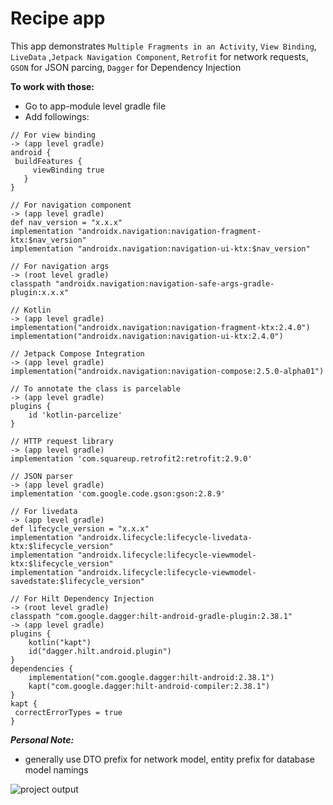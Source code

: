 # Recipe app

This app demonstrates `Multiple Fragments in an Activity`, `View Binding`, `LiveData`
,`Jetpack Navigation Component`, `Retrofit` for network requests, `GSON` for JSON parcing, `Dagger` for
Dependency Injection

**To work with those:**

- Go to app-module level gradle file
- Add followings:

```   
// For view binding  
-> (app level gradle)
android {  
 buildFeatures {     
	 viewBinding true    
   }  
}  
  
// For navigation component
-> (app level gradle)  
def nav_version = "x.x.x" 
implementation "androidx.navigation:navigation-fragment-ktx:$nav_version" 
implementation "androidx.navigation:navigation-ui-ktx:$nav_version"  
  
// For navigation args 
-> (root level gradle)  
classpath "androidx.navigation:navigation-safe-args-gradle-plugin:x.x.x" 
 
// Kotlin  
-> (app level gradle)
implementation("androidx.navigation:navigation-fragment-ktx:2.4.0")  
implementation("androidx.navigation:navigation-ui-ktx:2.4.0")  
  
// Jetpack Compose Integration  
-> (app level gradle)
implementation("androidx.navigation:navigation-compose:2.5.0-alpha01")  
  
// To annotate the class is parcelable  
-> (app level gradle)
plugins {  
	id 'kotlin-parcelize'
}  
  
// HTTP request library
-> (app level gradle)  
implementation 'com.squareup.retrofit2:retrofit:2.9.0'  
  
// JSON parser  
-> (app level gradle)
implementation 'com.google.code.gson:gson:2.8.9'  
  
// For livedata  
-> (app level gradle)
def lifecycle_version = "x.x.x"  
implementation "androidx.lifecycle:lifecycle-livedata-ktx:$lifecycle_version" 
implementation "androidx.lifecycle:lifecycle-viewmodel-ktx:$lifecycle_version" 
implementation "androidx.lifecycle:lifecycle-viewmodel-savedstate:$lifecycle_version"  

// For Hilt Dependency Injection 
-> (root level gradle)  
classpath "com.google.dagger:hilt-android-gradle-plugin:2.38.1"
-> (app level gradle)
plugins {
    kotlin("kapt")
    id("dagger.hilt.android.plugin")
}
dependencies {
    implementation("com.google.dagger:hilt-android:2.38.1")
    kapt("com.google.dagger:hilt-android-compiler:2.38.1")
}
kapt {
 correctErrorTypes = true
}
```   

***Personal Note:***

- generally use DTO prefix for network model, entity prefix for database model namings

![project output](assets/img.png)
